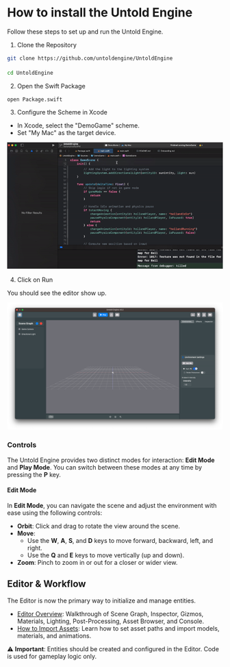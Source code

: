# How to install the Untold Engine

Follow these steps to set up and run the Untold Engine.

1. Clone the Repository

```bash
git clone https://github.com/untoldengine/UntoldEngine

cd UntoldEngine
```

2. Open the Swift Package

```bash
open Package.swift
```
3. Configure the Scheme in Xcode

- In Xcode, select the "DemoGame" scheme.
- Set "My Mac" as the target device.

![xcodescheme](../images/choosedemogame.gif)

4. Click on Run

You should see the editor show up.

![gamesceneimage](../images/engine-editor-startup.png)

### Controls

The Untold Engine provides two distinct modes for interaction: **Edit Mode** and **Play Mode**. You can switch between these modes at any time by pressing the **P** key.

#### **Edit Mode**
In **Edit Mode**, you can navigate the scene and adjust the environment with ease using the following controls:

- **Orbit**: Click and drag to rotate the view around the scene.
- **Move**: 
  - Use the **W**, **A**, **S**, and **D** keys to move forward, backward, left, and right.
  - Use the **Q** and **E** keys to move vertically (up and down).
- **Zoom**: Pinch to zoom in or out for a closer or wider view.

## Editor & Workflow

The Editor is now the primary way to initialize and manage entities.  

- [Editor Overview](docs/editoroverview.md): Walkthrough of Scene Graph, Inspector, Gizmos, Materials, Lighting, Post-Processing, Asset Browser, and Console.  
- [How to Import Assets](docs/importingassetseditor.md): Learn how to set asset paths and import models, materials, and animations.  

⚠️ **Important**: Entities should be created and configured in the Editor. Code is used for gameplay logic only.  
